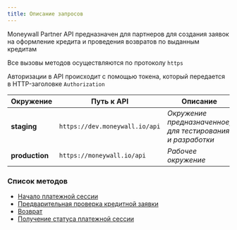 ```yaml
---
title: Описание запросов
---
```

Moneywall Partner API предназначен для партнеров для создания заявок на оформление кредита и проведения возвратов по выданным кредитам

Все вызовы методов осуществляются по протоколу `https`

Авторизации в API происходит с помощью токена, который передается в HTTP-заголовке `Authorization`

| Окружение | Путь к API     | Описание |
| -----------| ----------------| ----------|
| **staging**    | `https://dev.moneywall.io/api` | _Окружение предназначенное, для тестирования и разработки_ |
| **production** | `https://moneywall.io/api`     | _Рабочее окружение_ |

### Список методов
* [Начало платежной сессии](method_descriptions/payments/init)
* [Предварительная проверка кредитной заявки](method_desciprtions/credit_applications/validate)
* [Возврат](method_descriptions/payments/refund)
* [Получение статуса платежной сессии](method_descriptions/payments/status)
